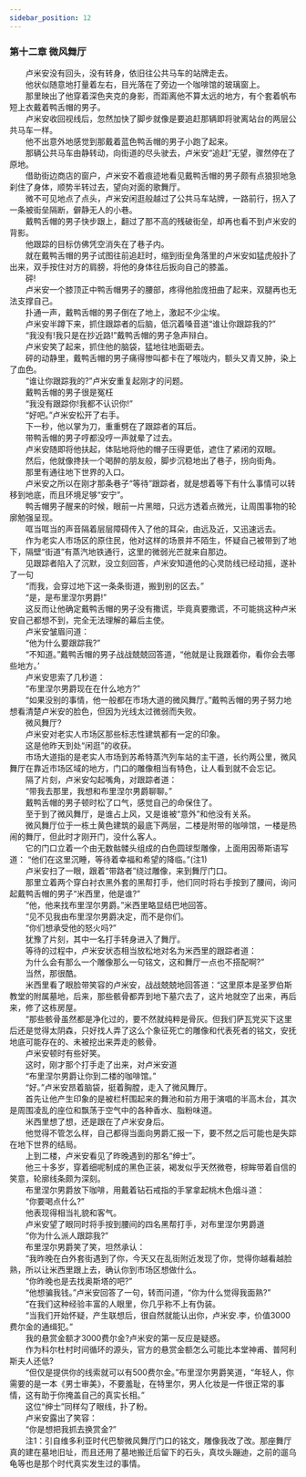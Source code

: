 ```yaml
---
sidebar_position: 12
---
```

### 第十二章 微风舞厅  


　　卢米安没有回头，没有转身，依旧往公共马车的站牌走去。  
　　他状似随意地打量着左右，目光落在了旁边一个咖啡馆的玻璃窗上。  
　　那里映出了他穿着深色夹克的身影，而距离他不算太远的地方，有个套着帆布短上衣戴着鸭舌帽的男子。  
　　卢米安收回视线后，忽然加快了脚步就像是要追赶那辆即将驶离站台的两层公共马车一样。  
　　他不出意外地感觉到那戴着蓝色鸭舌帽的男子小跑了起来。  
　　那辆公共马车由静转动，向街道的尽头驶去，卢米安“追赶”无望，骤然停在了原地。  
　　借助街边商店的窗户，卢米安不着痕迹地看见戴鸭舌帽的男子颇有点狼狈地急刹住了身体，顺势半转过去，望向对面的歌舞厅。  
　　微不可见地点了点头，卢米安闲逛般越过了公共马车站牌，一路前行，拐入了一条被街垒隔断，僻静无人的小巷。  
　　戴鸭舌帽的男子快步跟上，翻过了那不高的残破街垒，却再也看不到卢米安的背影。  
　　他跟踪的目标仿佛凭空消失在了巷子内。  
　　就在戴鸭舌帽的男子试图往前追赶时，缩到街垒角落里的卢米安如猛虎般扑了出来，双手按住对方的肩膀，将他的身体往后扳向自己的膝盖。  
　　砰!  
　　卢米安一个膝顶正中鸭舌帽男子的腰部，疼得他脸庞扭曲了起来，双腿再也无法支撑自己。  
　　扑通一声，戴鸭舌帽的男子倒在了地上，激起不少尘埃。  
　　卢米安半蹲下来，抓住跟踪者的后脑，低沉着嗓音道“谁让你跟踪我的?”  
　　“我没有!我只是在抄近路!”戴鸭舌帽的男子急声辩白。  
　　卢米安笑了起来，抓住他的脑袋，猛地往地面砸去。  
　　砰的动静里，戴鸭舌帽的男子痛得惨叫都卡在了喉咙内，额头又青又肿，染上了血色。  
　　“谁让你跟踪我的?”卢米安重复起刚才的问题。  
　　戴鸭舌帽的男子很是冤枉  
　　“我没有跟踪你!我都不认识你!”  
　　“好吧。”卢米安松开了右手。  
　　下一秒，他以掌为刀，重重劈在了跟踪者的耳后。  
　　带鸭舌帽的男子哼都没哼一声就晕了过去。  
　　卢米安随即将他扶起，体贴地将他的帽子压得更低，遮住了紧闭的双眼。  
　　然后，他就像搀扶一个喝醉的朋友般，脚步沉稳地出了巷子，拐向街角。  
　　那里有通往地下世界的入口。  
　　卢米安之所以在刚才那条巷子“等待”跟踪者，就是想着等下有什么事情可以转移到地底，而且环境足够“安宁”。  
　　鸭舌帽男子醒来的时候，眼前一片黑暗，只远方透着点微光，让周围事物的轮廓勉强呈现。  
　　哐当哐当的声音隔着层层障碍传入了他的耳朵，由远及近，又迅速远去。  
　　作为老实人市场区的原住民，他对这样的场景并不陌生，怀疑自己被带到了地下，隔壁“街道”有蒸汽地铁通行，这里的微弱光芒就来自那边。  
　　见跟踪者陷入了沉默，没立刻回答，卢米安知道他的心灵防线已经动摇，遂补了一句  
　　“而我，会穿过地下这一条条街道，搬到别的区去。”  
　　“是，是布里涅尔男爵!”  
　　这反而让他确定戴鸭舌帽的男子没有撒谎，毕竟真要撒谎，不可能挑这种卢米安自己都想不到，完全无法理解的幕后主使。  
　　卢米安皱眉问道：  
　　“他为什么要跟踪我?”  
　　“不知道。”戴鸭舌帽的男子战战兢兢回答道，“他就是让我跟着你，看你会去哪些地方。’  
　　卢米安思索了几秒道：  
　　“布里涅尔男爵现在在什么地方?”  
　　“如果没别的事情，他一般都在市场大道的微风舞厅。”戴鸭舌帽的男子努力地想看清楚卢米安的脸色，但因为光线太过微弱而失败。  
　　微风舞厅?  
　　卢米安对老实人市场区那些标志性建筑都有一定的印象。  
　　这是他昨天到处“闲逛”的收获。  
　　市场大道指的是老实人市场到苏希特蒸汽列车站的主干道，长约两公里，微风舞厅在靠近市场区域的地方，门口的雕像相当有特色，让人看到就不会忘记。  
　　隔了片刻，卢米安勾起嘴角，对跟踪者道：  
　　“带我去那里，我想和布里涅尔男爵聊聊。”  
　　戴鸭舌帽的男子顿时松了口气，感觉自己的命保住了。  
　　至于到了微风舞厅，是谁占上风，又是谁被“意外”和他没有关系。  
　　微风舞厅位于一栋土黄色建筑的最底下两层，二楼是附带的咖啡馆，一楼是热闹的舞厅，但此时才刚开门，没什么客人。  
　　它的门口立着一个由无数骷髅头组成的白色圆球型雕像，上面用因蒂斯语写道： “他们在这里沉睡，等待着幸福和希望的降临。”(注1)  
　　卢米安扫了一眼，跟着“带路者”绕过雕像，来到舞厅门口。  
　　那里立着两个穿白衬衣黑外套的黑帮打手，他们同时将右手按到了腰间，询问起戴鸭舌帽的男子“米西里，他是谁?”  
　　“他，他来找布里涅尔男爵。”米西里略显结巴地回答。  
　　“见不见我由布里涅尔男爵决定，而不是你们。  
　　“你们想承受他的怒火吗?”  
　　犹豫了片刻，其中一名打手转身进入了舞厅。  
　　等待的过程中，卢米安状态相当放松地对名为米西里的跟踪者道：  
　　为什么会有那么一个雕像那么一句铭文，这和舞厅一点也不搭配啊?”  
　　当然，那很酷。  
　　米西里看了眼脸带笑容的卢米安，战战兢兢地回答道：“这里原本是圣罗伯斯教堂的附属墓地，后来，那些骸骨都弄到地下墓穴去了，这片地就空了出来，再后来，修了这栋房屋。  
　　“那些骸骨虽然都是净化过的，要不然就纯粹是骨灰。但我们萨瓦党买下这里后还是觉得太阴森，只好找人弄了这么个象征死亡的雕像和代表死者的铭文，安抚地底可能存在的、未被挖出来弄走的骸骨。  
　　卢米安顿时有些好笑。  
　　这时，刚才那个打手走了出来，对卢米安道  
　　“布里涅尔男爵让你到二楼的咖啡馆。”  
　　“好。”卢米安昂着脑袋，挺着胸膛，走入了微风舞厅。  
　　首先让他产生印象的是被栏杆围起来的舞池和前方用于演唱的半高木台，其次是周围凌乱的座位和飘荡于空气中的各种香水、脂粉味道。  
　　米西里想了想，还是跟在了卢米安身后。  
　　他觉得不管怎么样，自己都得当面向男爵汇报一下，要不然之后可能也是失踪在地下世界的结局。  
　　上到二楼，卢米安看见了昨晚遇到的那名“绅士”。  
　　他三十多岁，穿着细呢制成的黑色正装，褐发似乎天然微卷，棕眸带着自信的笑意，轮廓线条颇为深刻。  
　　布里涅尔男爵放下咖啡，用戴着钻石戒指的手掌拿起桃木色烟斗道：  
　　“你要喝点什么?”  
　　他表现得相当礼貌和客气。  
　　卢米安望了眼同时将手按到腰间的四名黑帮打手，对布里涅尔男爵道  
　　“你为什么派人跟踪我?”  
　　布里涅尔男爵笑了笑，坦然承认：  
　　“我昨晚在白外套街遇到了你，今天又在乱街附近发现了你，觉得你越看越脸熟，所以让米西里跟上去，确认你到市场区想做什么。  
　　“你昨晚也是去找奥斯塔的吧?”  
　　“他想骗我钱。”卢米安回答了一句，转而问道，“你为什么觉得我面熟?”  
　　“在我们这种经验丰富的人眼里，你几乎称不上有伪装。  
　　“当我们开始怀疑，产生联想后，很自然就能认出你，卢米安.李，价值3000费尔金的通缉犯。”  
　　我的悬赏金额才3000费尔金?卢米安的第一反应是疑惑。  
　　作为科尔杜村时间循环的源头，官方的悬赏金额怎么可能比本堂神甫、普阿利斯夫人还低?  
　　“但仅是提供你的线索就可以有500费尔金。”布里涅尔男爵笑道，“年轻人，你需要的是一本《男士审美》，不要羞耻，在特里尔，男人化妆是一件很正常的事情，这有助于你掩盖自己的真实长相。”  
　　这位“绅士”同样勾了眼线，扑了粉。  
　　卢米安露出了笑容：  
　　“你是想把我抓去换赏金?”  
　　注1：引自维多利亚时代巴黎微风舞厅门口的铭文，雕像我改了改。那座舞厅真的建在墓地旧址，而且还用了墓地搬迁后留下的石头，真坟头蹦迪，之前的遛乌龟等也是那个时代真实发生过的事情。  
